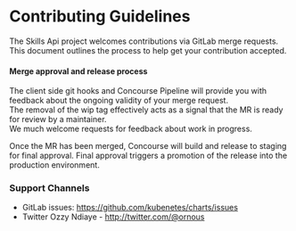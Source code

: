 # Contributing Guidelines

The Skills Api project welcomes contributions via GitLab merge requests.<br>
This document outlines the process to help get your contribution accepted.


#### Merge approval and release process

The client side git hooks and Concourse Pipeline will provide you with feedback about the ongoing validity of your merge request.<br>
The removal of the wip tag effectively acts as a signal that the MR is ready for review by a maintainer.<br>
We much welcome requests for feedback about work in progress.

Once the MR has been merged, Concourse will build and release to staging for final approval.
Final approval triggers a promotion of the release into the production environment.

### Support Channels

- GitLab issues: https://github.com/kubenetes/charts/issues
- Twitter Ozzy Ndiaye - http://twitter.com/@ornous
